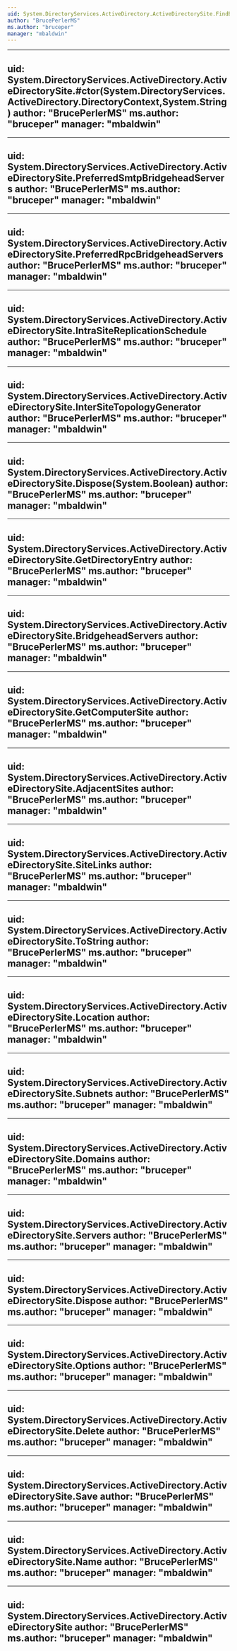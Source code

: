 ```yaml
---
uid: System.DirectoryServices.ActiveDirectory.ActiveDirectorySite.FindByName(System.DirectoryServices.ActiveDirectory.DirectoryContext,System.String)
author: "BrucePerlerMS"
ms.author: "bruceper"
manager: "mbaldwin"
---
```


---
uid: System.DirectoryServices.ActiveDirectory.ActiveDirectorySite.#ctor(System.DirectoryServices.ActiveDirectory.DirectoryContext,System.String)
author: "BrucePerlerMS"
ms.author: "bruceper"
manager: "mbaldwin"
---

---
uid: System.DirectoryServices.ActiveDirectory.ActiveDirectorySite.PreferredSmtpBridgeheadServers
author: "BrucePerlerMS"
ms.author: "bruceper"
manager: "mbaldwin"
---

---
uid: System.DirectoryServices.ActiveDirectory.ActiveDirectorySite.PreferredRpcBridgeheadServers
author: "BrucePerlerMS"
ms.author: "bruceper"
manager: "mbaldwin"
---

---
uid: System.DirectoryServices.ActiveDirectory.ActiveDirectorySite.IntraSiteReplicationSchedule
author: "BrucePerlerMS"
ms.author: "bruceper"
manager: "mbaldwin"
---

---
uid: System.DirectoryServices.ActiveDirectory.ActiveDirectorySite.InterSiteTopologyGenerator
author: "BrucePerlerMS"
ms.author: "bruceper"
manager: "mbaldwin"
---

---
uid: System.DirectoryServices.ActiveDirectory.ActiveDirectorySite.Dispose(System.Boolean)
author: "BrucePerlerMS"
ms.author: "bruceper"
manager: "mbaldwin"
---

---
uid: System.DirectoryServices.ActiveDirectory.ActiveDirectorySite.GetDirectoryEntry
author: "BrucePerlerMS"
ms.author: "bruceper"
manager: "mbaldwin"
---

---
uid: System.DirectoryServices.ActiveDirectory.ActiveDirectorySite.BridgeheadServers
author: "BrucePerlerMS"
ms.author: "bruceper"
manager: "mbaldwin"
---

---
uid: System.DirectoryServices.ActiveDirectory.ActiveDirectorySite.GetComputerSite
author: "BrucePerlerMS"
ms.author: "bruceper"
manager: "mbaldwin"
---

---
uid: System.DirectoryServices.ActiveDirectory.ActiveDirectorySite.AdjacentSites
author: "BrucePerlerMS"
ms.author: "bruceper"
manager: "mbaldwin"
---

---
uid: System.DirectoryServices.ActiveDirectory.ActiveDirectorySite.SiteLinks
author: "BrucePerlerMS"
ms.author: "bruceper"
manager: "mbaldwin"
---

---
uid: System.DirectoryServices.ActiveDirectory.ActiveDirectorySite.ToString
author: "BrucePerlerMS"
ms.author: "bruceper"
manager: "mbaldwin"
---

---
uid: System.DirectoryServices.ActiveDirectory.ActiveDirectorySite.Location
author: "BrucePerlerMS"
ms.author: "bruceper"
manager: "mbaldwin"
---

---
uid: System.DirectoryServices.ActiveDirectory.ActiveDirectorySite.Subnets
author: "BrucePerlerMS"
ms.author: "bruceper"
manager: "mbaldwin"
---

---
uid: System.DirectoryServices.ActiveDirectory.ActiveDirectorySite.Domains
author: "BrucePerlerMS"
ms.author: "bruceper"
manager: "mbaldwin"
---

---
uid: System.DirectoryServices.ActiveDirectory.ActiveDirectorySite.Servers
author: "BrucePerlerMS"
ms.author: "bruceper"
manager: "mbaldwin"
---

---
uid: System.DirectoryServices.ActiveDirectory.ActiveDirectorySite.Dispose
author: "BrucePerlerMS"
ms.author: "bruceper"
manager: "mbaldwin"
---

---
uid: System.DirectoryServices.ActiveDirectory.ActiveDirectorySite.Options
author: "BrucePerlerMS"
ms.author: "bruceper"
manager: "mbaldwin"
---

---
uid: System.DirectoryServices.ActiveDirectory.ActiveDirectorySite.Delete
author: "BrucePerlerMS"
ms.author: "bruceper"
manager: "mbaldwin"
---

---
uid: System.DirectoryServices.ActiveDirectory.ActiveDirectorySite.Save
author: "BrucePerlerMS"
ms.author: "bruceper"
manager: "mbaldwin"
---

---
uid: System.DirectoryServices.ActiveDirectory.ActiveDirectorySite.Name
author: "BrucePerlerMS"
ms.author: "bruceper"
manager: "mbaldwin"
---

---
uid: System.DirectoryServices.ActiveDirectory.ActiveDirectorySite
author: "BrucePerlerMS"
ms.author: "bruceper"
manager: "mbaldwin"
---
